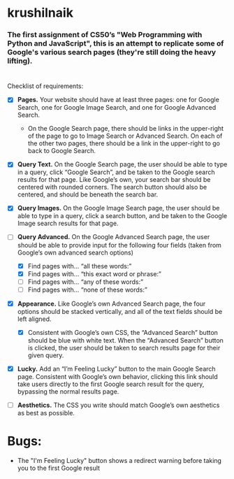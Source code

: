 # krushilnaik

### The first assignment of CS50’s "Web Programming with Python and JavaScript", this is an attempt to replicate some of Google's various search pages (they're still doing the heavy lifting).

# 

Checklist of requirements:

- [x] **Pages.** Your website should have at least three pages: one for Google Search, one for Google Image Search, and one for Google Advanced Search.
  - On the Google Search page, there should be links in the upper-right of the page to go to Image Search or Advanced Search. On each of the other two pages, there should be a link in the upper-right to go back to Google Search.
- [x] **Query Text.** On the Google Search page, the user should be able to type in a query, click “Google Search”, and be taken to the Google search results for that page.
Like Google’s own, your search bar should be centered with rounded corners. The search button should also be centered, and should be beneath the search bar.
- [x] **Query Images.** On the Google Image Search page, the user should be able to type in a query, click a search button, and be taken to the Google Image search results for that page.
- [ ] **Query Advanced.** On the Google Advanced Search page, the user should be able to provide input for the following four fields (taken from Google’s own advanced search options)
  - [x] Find pages with… “all these words:”
  - [x] Find pages with… “this exact word or phrase:”
  - [ ] Find pages with… “any of these words:”
  - [ ] Find pages with… “none of these words:”
- [x] **Appearance.** Like Google’s own Advanced Search page, the four options should be stacked vertically, and all of the text fields should be left aligned.
  - [x] Consistent with Google’s own CSS, the “Advanced Search” button should be blue with white text. When the “Advanced Search” button is clicked, the user should be taken to search results page for their given query.
- [x] **Lucky.** Add an “I’m Feeling Lucky” button to the main Google Search page. Consistent with Google’s own behavior, clicking this link should take users directly to the first Google search result for the query, bypassing the normal results page.
- [ ] **Aesthetics.** The CSS you write should match Google’s own aesthetics as best as possible.



# Bugs:
- The "I'm Feeling Lucky" button shows a redirect warning before taking you to the first Google result 
